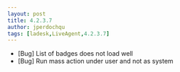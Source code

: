 ```yaml
---
layout: post
title: 4.2.3.7
author: jperdochqu
tags: [ladesk,LiveAgent,4.2.3.7]
---
```


- [Bug] List of badges does not load well
- [Bug] Run mass action under user and not as system
